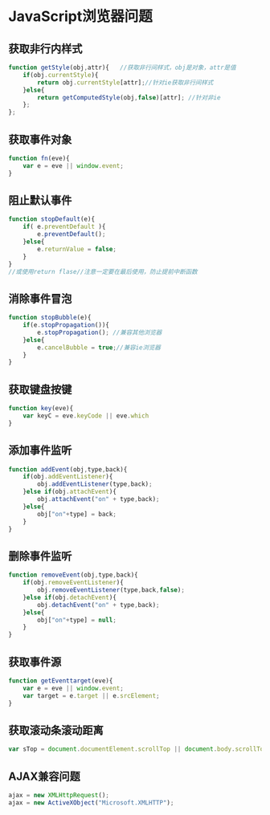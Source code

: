 # JavaScript浏览器问题

## 获取非行内样式

```javascript
function getStyle(obj,attr){   //获取非行间样式，obj是对象，attr是值
    if(obj.currentStyle){                
        return obj.currentStyle[attr];//针对ie获取非行间样式
    }else{
        return getComputedStyle(obj,false)[attr]; //针对非ie
    };
};
```

## 获取事件对象

```javascript
function fn(eve){
    var e = eve || window.event;
}
```

## 阻止默认事件

```javascript
function stopDefault(e){
    if( e.preventDefault ){
        e.preventDefault();
    }else{
        e.returnValue = false;
    }
}
//或使用return flase//注意一定要在最后使用，防止提前中断函数
```

## 消除事件冒泡

```javascript
function stopBubble(e){
    if(e.stopPropagation()){
        e.stopPropagation(); //兼容其他浏览器
    }else{
        e.cancelBubble = true;//兼容ie浏览器
    }
}
```

## 获取键盘按键

```javascript
function key(eve){
	var keyC = eve.keyCode || eve.which
}
```

## 添加事件监听

```javascript
function addEvent(obj,type,back){
    if(obj.addEventListener){
        obj.addEventListener(type,back);
    }else if(obj.attachEvent){
        obj.attachEvent("on" + type,back);
    }else{
        obj["on"+type] = back;
    }
}
```

## 删除事件监听

```javascript
function removeEvent(obj,type,back){
    if(obj.removeEventListener){
        obj.removeEventListener(type,back,false);
    }else if(obj.detachEvent){
        obj.detachEvent("on" + type,back);
    }else{
        obj["on"+type] = null;
    }
}
```

## 获取事件源

```javascript
function getEventtarget(eve){
    var e = eve || window.event;
    var target = e.target || e.srcElement;
}
```

## 获取滚动条滚动距离

```javascript
var sTop = document.documentElement.scrollTop || document.body.scrollTop
```

## AJAX兼容问题

```javascript
ajax = new XMLHttpRequest();
ajax = new ActiveXObject("Microsoft.XMLHTTP"); 
```

